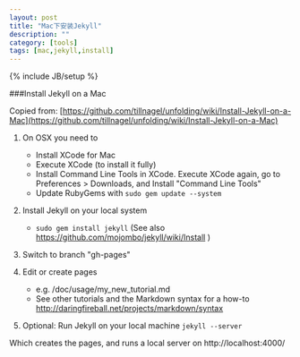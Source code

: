 ```yaml
---
layout: post
title: "Mac下安装Jekyll"
description: ""
category: [tools]
tags: [mac,jekyll,install]
---
```

{% include JB/setup %}

###Install Jekyll on a Mac

Copied from:  [https://github.com/tillnagel/unfolding/wiki/Install-Jekyll-on-a-Mac](https://github.com/tillnagel/unfolding/wiki/Install-Jekyll-on-a-Mac)

1. On OSX you need to 
	* Install XCode for Mac
	* Execute XCode (to install it fully)
	* Install Command Line Tools in XCode. Execute XCode again, go to Preferences > Downloads, and Install "Command Line Tools"
	* Update RubyGems with
	  `sudo gem update --system`
2. Install Jekyll on your local system
	* `sudo gem install jekyll` (See also https://github.com/mojombo/jekyll/wiki/Install )
	
3. Switch to branch "gh-pages"

4. Edit or create pages
	* e.g. /doc/usage/my_new_tutorial.md
	* See other tutorials and the Markdown syntax for a how-to
	http://daringfireball.net/projects/markdown/syntax

5. Optional: Run Jekyll on your local machine
	`jekyll --server`

Which creates the pages, and runs a local server on http://localhost:4000/
